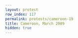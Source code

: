 ```yaml
---
layout: protest
row_index: 117
permalink: protests/cameroon-19
title: Cameroon, March 2009
hidden: true
---
```

